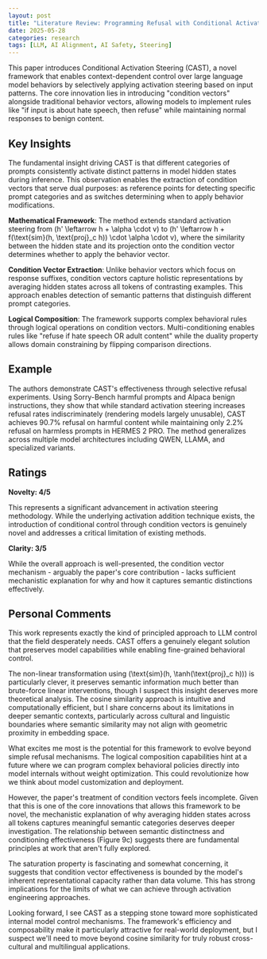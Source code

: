 ```yaml
---
layout: post
title: "Literature Review: Programming Refusal with Conditional Activation Steering"
date: 2025-05-28
categories: research
tags: [LLM, AI Alignment, AI Safety, Steering]
---
```


This paper introduces Conditional Activation Steering (CAST), a novel framework that enables context-dependent control over large language model behaviors by selectively applying activation steering based on input patterns. The core innovation lies in introducing "condition vectors" alongside traditional behavior vectors, allowing models to implement rules like "if input is about hate speech, then refuse" while maintaining normal responses to benign content.

## Key Insights

The fundamental insight driving CAST is that different categories of prompts consistently activate distinct patterns in model hidden states during inference. This observation enables the extraction of condition vectors that serve dual purposes: as reference points for detecting specific prompt categories and as switches determining when to apply behavior modifications.

**Mathematical Framework**: The method extends standard activation steering from \(h' \leftarrow h + \alpha \cdot v\) to \(h' \leftarrow h + f(\text{sim}(h, \text{proj}\_c h)) \cdot \alpha \cdot v\), where the similarity between the hidden state and its projection onto the condition vector determines whether to apply the behavior vector.

**Condition Vector Extraction**: Unlike behavior vectors which focus on response suffixes, condition vectors capture holistic representations by averaging hidden states across all tokens of contrasting examples. This approach enables detection of semantic patterns that distinguish different prompt categories.

**Logical Composition**: The framework supports complex behavioral rules through logical operations on condition vectors. Multi-conditioning enables rules like "refuse if hate speech OR adult content" while the duality property allows domain constraining by flipping comparison directions.

## Example

The authors demonstrate CAST's effectiveness through selective refusal experiments. Using Sorry-Bench harmful prompts and Alpaca benign instructions, they show that while standard activation steering increases refusal rates indiscriminately (rendering models largely unusable), CAST achieves 90.7% refusal on harmful content while maintaining only 2.2% refusal on harmless prompts in HERMES 2 PRO. The method generalizes across multiple model architectures including QWEN, LLAMA, and specialized variants.

## Ratings

**Novelty: 4/5**

This represents a significant advancement in activation steering methodology. While the underlying activation addition technique exists, the introduction of conditional control through condition vectors is genuinely novel and addresses a critical limitation of existing methods.

**Clarity: 3/5**

While the overall approach is well-presented, the condition vector mechanism - arguably the paper's core contribution - lacks sufficient mechanistic explanation for why and how it captures semantic distinctions effectively.

## Personal Comments

This work represents exactly the kind of principled approach to LLM control that the field desperately needs. CAST offers a genuinely elegant solution that preserves model capabilities while enabling fine-grained behavioral control.

The non-linear transformation using \(\text{sim}(h, \tanh(\text{proj}\_c h))\) is particularly clever, it preserves semantic information much better than brute-force linear interventions, though I suspect this insight deserves more theoretical analysis. The cosine similarity approach is intuitive and computationally efficient, but I share concerns about its limitations in deeper semantic contexts, particularly across cultural and linguistic boundaries where semantic similarity may not align with geometric proximity in embedding space.

What excites me most is the potential for this framework to evolve beyond simple refusal mechanisms. The logical composition capabilities hint at a future where we can program complex behavioral policies directly into model internals without weight optimization. This could revolutionize how we think about model customization and deployment.

However, the paper's treatment of condition vectors feels incomplete. Given that this is one of the core innovations that allows this framework to be novel, the mechanistic explanation of why averaging hidden states across all tokens captures meaningful semantic categories deserves deeper investigation. The relationship between semantic distinctness and conditioning effectiveness (Figure 9c) suggests there are fundamental principles at work that aren't fully explored.

The saturation property is fascinating and somewhat concerning, it suggests that condition vector effectiveness is bounded by the model's inherent representational capacity rather than data volume. This has strong implications for the limits of what we can achieve through activation engineering approaches.

Looking forward, I see CAST as a stepping stone toward more sophisticated internal model control mechanisms. The framework's efficiency and composability make it particularly attractive for real-world deployment, but I suspect we'll need to move beyond cosine similarity for truly robust cross-cultural and multilingual applications.
